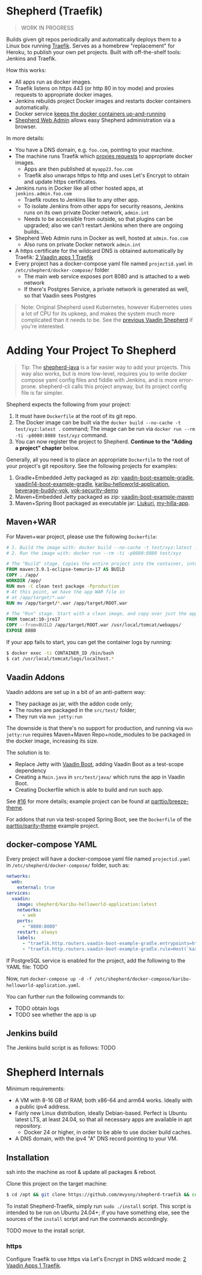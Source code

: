 # Shepherd (Traefik)

> WORK IN PROGRESS

Builds given git repos periodically and automatically deploys them to a Linux box running
[Traefik](https://traefik.io).
Serves as a homebrew "replacement" for Heroku, to publish your own pet projects.
Built with off-the-shelf tools: Jenkins and Traefik.

How this works:

* All apps run as docker images.
* Traefik listens on https 443 (or http 80 in toy mode) and proxies requests to appropriate docker images.
* Jenkins rebuilds project Docker images and restarts docker containers automatically.
* Docker service [keeps the docker containers up-and-running](https://mvysny.github.io/vaadin-docker-service/)
* [Shepherd Web Admin](https://github.com/mvysny/shepherd-java-client) allows easy Shepherd administration via a browser.

In more details:
* You have a DNS domain, e.g. `foo.com`, pointing to your machine.
* The machine runs Traefik which [proxies requests](https://mvysny.github.io/2-vaadin-apps-1-traefik/) to appropriate docker images.
  * Apps are then published at `myapp23.foo.com`
  * Traefik also unwraps https to http and uses Let's Encrypt to obtain and update https certificates.
* Jenkins runs in Docker like all other hosted apps, at `jenkins.admin.foo.com`
  * Traefik routes to Jenkins like to any other app.
  * To isolate Jenkins from other apps for security reasons, Jenkins runs on its own private Docker network, `admin.int`
  * Needs to be accessible from outside, so that plugins can be upgraded; also we can't restart Jenkins when there are ongoing builds...
* Shepherd Web Admin runs in Docker as well, hosted at `admin.foo.com`
  * Also runs on private Docker network `admin.int`
* A https certificate for the wildcard DNS is obtained automatically by Traefik: [2 Vaadin apps 1 Traefik](https://mvysny.github.io/2-vaadin-apps-1-traefik/)
* Every project has a docker-compose yaml file named `projectid.yaml` in `/etc/shepherd/docker-compose/` folder
  * The main web service exposes port 8080 and is attached to a web network
  * If there's Postgres Service, a private network is generated as well, so that Vaadin sees Postgres

> Note: Original Shepherd used Kubernetes, however Kubernetes uses a lot of CPU for its upkeep,
> and makes the system much more complicated than it needs to be. See the [previous Vaadin Shepherd](https://github.com/mvysny/shepherd)
> if you're interested.

# Adding Your Project To Shepherd

> Tip: The [shepherd-java](https://github.com/mvysny/shepherd-java-client) is a far easier way to add your projects.
> This way also works, but is more low-level, requires you to write docker compose yaml config files and fiddle with Jenkins,
> and is more error-prone. shepherd-cli calls this project anyway, but its project config file is far simpler.

Shepherd expects the following from your project:

1. It must have `Dockerfile` at the root of its git repo.
2. The Docker image can be built via the `docker build --no-cache -t test/xyz:latest .` command;
   The image can be run via `docker run --rm -ti -p8080:8080 test/xyz` command.
3. You can now register the project to Shepherd. **Continue to the "Adding a project" chapter** below.

Generally, all you need is to place an appropriate `Dockerfile` to the root of your project's git repository.
See the following projects for examples:

1. Gradle+Embedded Jetty packaged as zip: [vaadin-boot-example-gradle](https://github.com/mvysny/vaadin-boot-example-gradle),
   [vaadin14-boot-example-gradle](https://github.com/mvysny/vaadin14-boot-example-gradle),
   [karibu-helloworld-application](https://github.com/mvysny/karibu-helloworld-application),
   [beverage-buddy-vok](https://github.com/mvysny/beverage-buddy-vok),
   [vok-security-demo](https://github.com/mvysny/vok-security-demo)
2. Maven+Embedded Jetty packaged as zip: [vaadin-boot-example-maven](https://github.com/mvysny/vaadin-boot-example-maven)
3. Maven+Spring Boot packaged as executable jar: [Liukuri](https://github.com/vesanieminen/ElectricityCostDashboard),
   [my-hilla-app](https://github.com/mvysny/my-hilla-app).

## Maven+WAR

For Maven+war project, please use the following `Dockerfile`:

```dockerfile
# 1. Build the image with: docker build --no-cache -t test/xyz:latest .
# 2. Run the image with: docker run --rm -ti -p8080:8080 test/xyz

# The "Build" stage. Copies the entire project into the container, into the /app/ folder, and builds it.
FROM maven:3.9.1-eclipse-temurin-17 AS BUILD
COPY . /app/
WORKDIR /app/
RUN mvn -C clean test package -Pproduction
# At this point, we have the app WAR file in
# at /app/target/*.war
RUN mv /app/target/*.war /app/target/ROOT.war

# The "Run" stage. Start with a clean image, and copy over just the app itself, omitting gradle, npm and any intermediate build files.
FROM tomcat:10-jre17
COPY --from=BUILD /app/target/ROOT.war /usr/local/tomcat/webapps/
EXPOSE 8080
```

If your app fails to start, you can get the container logs by running:
```bash
$ docker exec -ti CONTAINER_ID /bin/bash
$ cat /usr/local/tomcat/logs/localhost.*
```

## Vaadin Addons

Vaadin addons are set up in a bit of an anti-pattern way:

* They package as jar, with the addon code only;
* The routes are packaged in the `src/test/` folder;
* They run via `mvn jetty:run`

The downside is that there's no support for production, and running via `mvn jetty:run`
requires Maven+Maven Repo+node_modules to be packaged in the docker image, increasing its size.

The solution is to:

* Replace Jetty with [Vaadin Boot](https://github.com/mvysny/vaadin-boot), adding Vaadin Boot as a test-scope dependency
* Creating a `Main.java` in `src/test/java/` which runs the app in Vaadin Boot.
* Creating Dockerfile which is able to build and run such app.

See [#16](https://github.com/mvysny/shepherd/issues/16) for more details; example project can be found at [parttio/breeze-theme](https://github.com/parttio/breeze-theme).

For addons that run via test-scoped Spring Boot, see the `Dockerfile` of the [parttio/parity-theme](https://github.com/parttio/parity-theme) example project.

## docker-compose YAML

Every project will have a docker-compose yaml file named `projectid.yaml` in `/etc/shepherd/docker-compose/` folder, such as:
```yaml
networks:
  web:
    external: true
services:
  vaadin:
    image: shepherd/karibu-helloworld-application:latest
    networks:
      - web
    ports:
      - "8080:8080"
    restart: always
    labels:
      - "traefik.http.routers.vaadin-boot-example-gradle.entrypoints=http"
      - "traefik.http.routers.vaadin-boot-example-gradle.rule=Host(`karibu-helloworld-application.v-herd2.eu`)"
```

If PostgreSQL service is enabled for the project, add the following to the YAML file: TODO

Now, run `docker-compose up -d -f /etc/shepherd/docker-compose/karibu-helloworld-application.yaml`.

You can further run the following commands to:
- TODO obtain logs
- TODO see whether the app is up

## Jenkins build

The Jenkins build script is as follows: TODO

# Shepherd Internals

Minimum requirements:

* A VM with 8-16 GB of RAM; both x86-64 and arm64 works. Ideally with a public ipv4 address.
* Fairly new Linux distribution, ideally Debian-based. Perfect is Ubuntu latest LTS, at least 24.04, so that
  all necessary apps are available in apt repository.
  * Docker 24 or higher, in order to be able to use docker build caches.
* A DNS domain, with the ipv4 "A" DNS record pointing to your VM.

## Installation

ssh into the machine as root & update all packages & reboot.

Clone this project on the target machine:
```bash
$ cd /opt && git clone https://github.com/mvysny/shepherd-traefik && cd shepherd-traefik
```

To install Shepherd-Traefik, simply run `sudo ./install` script. This script is intended
to be run on Ubuntu 24.04+; if you have something else, see the sources of the `install`
script and run the commands accordingly.

TODO move to the install script.

### https

Configure Traefik to use https via Let's Encrypt in DNS wildcard mode:
[2 Vaadin Apps 1 Traefik](https://mvysny.github.io/2-vaadin-apps-1-traefik/).
